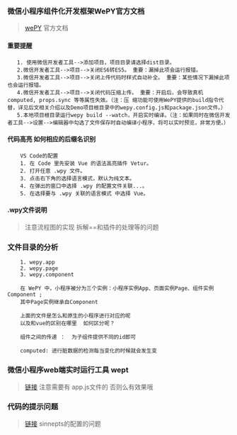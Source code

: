 ### 微信小程序组件化开发框架WePY官方文档
> [wePY](https://wepyjs.github.io/wepy/#/) 官方文档
#### 重要提醒
```
   1. 使用微信开发者工具-->添加项目，项目目录请选择dist目录。
   2.微信开发者工具-->项目-->关闭ES6转ES5。 重要：漏掉此项会运行报错。
   3.微信开发者工具-->项目-->关闭上传代码时样式自动补全。 重要：某些情况下漏掉此项也会运行报错。
   4.微信开发者工具-->项目-->关闭代码压缩上传。 重要：开启后，会导致真机computed, props.sync 等等属性失效。（注：压 缩功能可使用WePY提供的build指令代替，详见后文相关介绍以及Demo项目根目录中的wepy.config.js和package.json文件。）
   5.本地项目根目录运行wepy build --watch，开启实时编译。（注：如果同时在微信开发者工具-->设置-->编辑器中勾选了文件保存时自动编译小程序，将可以实时预览，非常方便。）
```
#### 代码高亮 如何相应的后缀名识别

```
    VS Code的配置
    1. 在 Code 里先安装 Vue 的语法高亮插件 Vetur。
    2. 打开任意 .wpy 文件。
    3. 点击右下角的选择语言模式，默认为纯文本。
    4. 在弹出的窗口中选择 .wpy 的配置文件关联...。
    5. 在选择要与 .wpy 关联的语言模式 中选择 Vue。
```
#### .wpy文件说明
> 注意流程图的实现  拆解==和插件的处理等的问题

### 文件目录的分析
```
    1. wepy.app
    2. wepy.page
    3. wepy.component

    在 WePY 中，小程序被分为三个实例：小程序实例App、页面实例Page、组件实例Component ;
    其中Page实例继承自Component
    
    上面的文件是怎么和原生的小程序进行对应的呢 
    以及和vue的区别在哪里  如何区分呢？

    组件之间的传递 ：  为子组件提供不同的id即可

    computed: 进行脏数据的检测每当变化的时候就会发生变
```

### 微信小程序web端实时运行工具 wept
> [链接](https://chemzqm.github.io/wept/#/)  注意需要有 app.js文件的 否则么有效果哦

### 代码的提示问题

> [链接](https://github.com/johnwang77/JWSnippets-For-VSCode) sinnepts的配置的问题